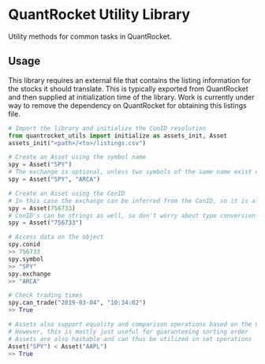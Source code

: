 # QuantRocket Utility Library
Utility methods for common tasks in QuantRocket.

## Usage
This library requires an external file that contains the listing information for the stocks it should translate.
This is typically exported from QuantRocket and then supplied at initialization time of the library.
Work is currently under way to remove the dependency on QuantRocket for obtaining this listings file.

```python
# Import the library and initialize the ConID resolution
from quantrocket_utils import initialize as assets_init, Asset
assets_init("<path>/<to>/listings.csv")

# Create an Asset using the symbol name
spy = Asset("SPY")
# The exchange is optional, unless two symbols of the same name exist on different exchanges
spy = Asset("SPY", "ARCA")

# Create an Asset using the ConID
# In this case the exchange can be inferred from the ConID, so it is always otpional
spy = Asset(756733)
# ConID's can be strings as well, so don't worry about type conversion
spy = Asset("756733")

# Access data on the object
spy.conid
>> 756733
spy.symbol
>> "SPY"
spy.exchange
>> "ARCA"

# Check trading times
spy.can_trade("2019-03-04", "10:34:02")
>> True

# Assets also support equality and comparison operations based on the ConID
# However, this is mostly just useful for guaranteeing sorting order
# Assets are also hashable and can thus be utilized in set operations
Asset("SPY") < Asset("AAPL")
>> True
```
